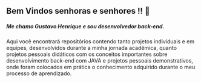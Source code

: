 ## Bem Vindos senhoras e senhores !! 👋

##### Me chamo Gustavo Henrique e sou desenvolvedor back-end.
Aqui você encontrará repositórios contendo tanto projetos individuais e em equipes, desenvolvidos durante a minha jornada acadêmica, quanto 
projetos pessoais didáticos com os conceitos importantes sobre desenvolvimento back-end com JAVA e projetos pessoais demonstrativos, onde foram colocados em prática o conhecimento adquirido durante o meu processo de aprendizado.
<!--
**GustavoDaMassa/GustavoDaMassa** is a ✨ _special_ ✨ repository because its `README.md` (this file) appears on your GitHub profile.

Here are some ideas to get you started:

- 🔭 I’m currently working on ...
- 🌱 I’m currently learning ...
- 👯 I’m looking to collaborate on ...
- 🤔 I’m looking for help with ...
- 💬 Ask me about ...
- 📫 How to reach me: ...
- 😄 Pronouns: ...
- ⚡ Fun fact: ...
-->
